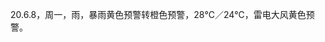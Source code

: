 <link href="../../css/style.css" rel="stylesheet" type="text/css" />

<span class="fzzy">20.6.8，周一，雨，暴雨黄色预警转橙色预警，28℃／24℃，雷电大风黄色预警。

